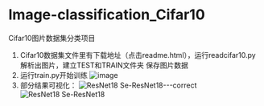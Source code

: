 # Image-classification_Cifar10
Cifar10图片数据集分类项目

1. Cifar10数据集文件里有下载地址（点击readme.html），运行readcifar10.py解析出图片，建立TEST和TRAIN文件夹 保存图片数据
2. 运行train.py开始训练
![image](https://github.com/user-attachments/assets/163b94da-84fb-47d2-b340-b25a05c425c5)
3. 部分结果可视化：
![ResNet18   Se-ResNet18---correct](https://github.com/user-attachments/assets/a3ad2d94-0597-4337-a8fc-ad949a585586)
![ResNet18 Se-ResNet18](https://github.com/user-attachments/assets/9b4d5a85-63ef-4b70-a7d5-3fef60604331)

 
